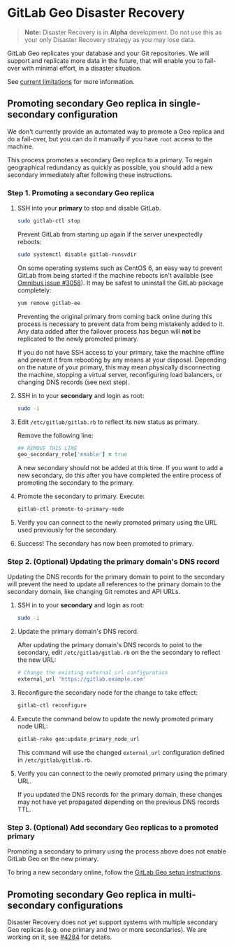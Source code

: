 # GitLab Geo Disaster Recovery

> **Note:** Disaster Recovery is in **Alpha** development. Do not use this as
> your only Disaster Recovery strategy as you may lose data.

GitLab Geo replicates your database and your Git repositories. We will
support and replicate more data in the future, that will enable you to
fail-over with minimal effort, in a disaster situation.

See [current limitations](README.md#current-limitations) for more information.

## Promoting secondary Geo replica in single-secondary configuration

We don't currently provide an automated way to promote a Geo replica and do a
fail-over, but you can do it manually if you have `root` access to the machine.

This process promotes a secondary Geo replica to a primary. To regain
geographical redundancy as quickly as possible, you should add a new secondary
immediately after following these instructions.

### Step 1. Promoting a secondary Geo replica

1. SSH into your **primary** to stop and disable GitLab.

    ```bash
    sudo gitlab-ctl stop
    ```

    Prevent GitLab from starting up again if the server unexpectedly reboots:

    ```bash
    sudo systemctl disable gitlab-runsvdir
    ```

    On some operating systems such as CentOS 6, an easy way to prevent GitLab
    from being started if the machine reboots isn't available
    (see [Omnibus issue #3058](https://gitlab.com/gitlab-org/omnibus-gitlab/issues/3058)).
    It may be safest to uninstall the GitLab package completely:

    ```bash
    yum remove gitlab-ee
    ```

    Preventing the original primary from coming back online during this process
    is necessary to prevent data from being mistakenly added to it. Any data added
    after the failover process has begun will **not** be replicated to the
    newly promoted primary.

    If you do not have SSH access to your primary, take the machine offline and
    prevent it from rebooting by any means at your disposal. Depending on the
    nature of your primary, this may mean physically disconnecting the machine,
    stopping a virtual server, reconfiguring load balancers, or changing DNS
    records (see next step).

1. SSH in to your **secondary** and login as root:

    ```bash
    sudo -i
    ```

1. Edit `/etc/gitlab/gitlab.rb` to reflect its new status as primary.

    Remove the following line:

    ```ruby
    ## REMOVE THIS LINE
    geo_secondary_role['enable'] = true
    ```

    A new secondary should not be added at this time. If you want to add a new
    secondary, do this after you have completed the entire process of promoting
    the secondary to the primary.

1. Promote the secondary to primary. Execute:

    ```bash
    gitlab-ctl promote-to-primary-node
    ```

1. Verify you can connect to the newly promoted primary using the URL used
   previously for the secondary.
1. Success! The secondary has now been promoted to primary.

### Step 2. (Optional) Updating the primary domain's DNS record

Updating the DNS records for the primary domain to point to the secondary
will prevent the need to update all references to the primary domain to the
secondary domain, like changing Git remotes and API URLs.

1. SSH in to your **secondary** and login as root:

    ```bash
    sudo -i
    ```

1. Update the primary domain's DNS record.

    After updating the primary domain's DNS records to point to the secondary,
    edit `/etc/gitlab/gitlab.rb` on the the secondary to reflect the new URL:

    ```ruby
    # Change the existing external_url configuration
    external_url 'https://gitlab.example.com'
    ```

1. Reconfigure the secondary node for the change to take effect:

    ```bash
    gitlab-ctl reconfigure
    ```

1. Execute the command below to update the newly promoted primary node URL:

    ```bash
    gitlab-rake geo:update_primary_node_url
    ```

    This command will use the changed `external_url` configuration defined
    in `/etc/gitlab/gitlab.rb`.

1. Verify you can connect to the newly promoted primary using the primary URL.

    If you updated the DNS records for the primary domain, these changes may
    not have yet propagated depending on the previous DNS records TTL.

### Step 3. (Optional) Add secondary Geo replicas to a promoted primary

Promoting a secondary to primary using the process above does not enable
GitLab Geo on the new primary.

To bring a new secondary online, follow the [GitLab Geo setup instructions](
README.md#setup-instructions).

## Promoting secondary Geo replica in multi-secondary configurations

Disaster Recovery does not yet support systems with multiple
secondary Geo replicas (e.g. one primary and two or more secondaries). We are
working on it, see [#4284](https://gitlab.com/gitlab-org/gitlab-ee/issues/4284)
for details.
